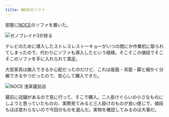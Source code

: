 ```yaml
---
title: NOCEのソファ
---
```

部屋に[NOCE](https://www.noce.co.jp/)のソファを置いた。

![](https://lh4.googleusercontent.com/EJLY9Cdhf2OHIiP3TrptHgi8YOiYcHWAo32fcTfhD2I9YwEH46KfRrvGS6Yjq6FQuqQfsA4_i9XgZSMby9hf6FKCHrFAEWmkYyYrtrr80PGJy4DC88NmhrE3ftQpGVX37AKQvSnGVmTZcL5k9LAEmgc "ゼノブレイド3が捗る")

テレビのために導入したストレスレストーキョーがいつの間にか作業机に取られてしまったので、代わりにソファも導入したという経緯。そこそこの値段でそこそこのソファを手に入れられて満足。

大型家具は搬入できるか心配だったのだけど、これは座面・背面・脚と細かく分解できるやつだったので、安心して購入できた。

![](https://lh6.googleusercontent.com/nZWTC_Xc60XyOQ7V1Gi6xPx_dI1JJTO1hjkqgIMn9rRGstfAlML1NdCwBidrLUU1rdWb5gCTda5ojixqF7GHGd-wApp8Blf8SJc1S1bo5ZcMlwDmQTvLDzMSWWLY4wUViP5HOZiQStC1cc3NFavn-5E "NOCE 浅草蔵前店")

蔵前に店舗があるので見に行って、そこで購入。二人掛けぐらいの小さなものにしようと思っていたものの、実際見てみると三人掛けのものが良い感じで、値段もほぼ変わらないので今回のものを選んだ。実物を確認してみるのは大事だ。
